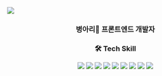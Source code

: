 <img src="https://capsule-render.vercel.app/api?type=waving&color=FDC8F5&height=300&section=header&text=Hyojin&fontSize=90&fontColor=FFF4F4" />
<h3 align="center">병아리🐣 프론트엔드 개발자</h3>

<div align="center">
  <h3>🛠 Tech Skill</h3>
  <div>
    <img src="https://img.shields.io/badge/Java-FF6900?style=flat-square&logo=Java&logoColor=white" style="display:inline-block">
    <img src="https://img.shields.io/badge/JavaScript-F7DF1E?style=flat-square&logo=JavaScript&logoColor=white" style="display:inline-block"/>
    <img src="https://img.shields.io/badge/React-61DAFB?style=flat-square&logo=React&logoColor=black" style="display:inline-block"> 
    <img src="https://img.shields.io/badge/Spring-6DB33F?style=flat-square&logo=Spring&logoColor=white" style="display:inline-block">
    <img src="https://img.shields.io/badge/Android-3DDC84?style=flat-square&logo=Android&logoColor=white" style="display:inline-block"/>
    <img src="https://img.shields.io/badge/CSS3-1572B6?style=flat-square&logo=CSS3&logoColor=white" style="display:inline-block"/>
    <img src="https://img.shields.io/badge/PostgreSQL-4169E1?style=flat-square&logo=PostgreSQL&logoColor=white" style="display:inline-block"/>
    <img src="https://img.shields.io/badge/MySQL-4479A1?style=flat-square&logo=MySQL&logoColor=white" style="display:inline-block"/>
    <img src="https://img.shields.io/badge/Kotlin-7F52FF?style=flat-square&logo=Kotlin&logoColor=white" style="display:inline-block"/>
  </div>
</div>
